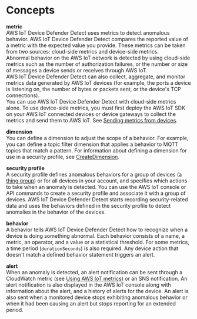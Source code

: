 # Concepts<a name="detect-concepts"></a>

**metric**  
AWS IoT Device Defender Detect uses metrics to detect anomalous behavior\. AWS IoT Device Defender Detect compares the reported value of a metric with the expected value you provide\. These metrics can be taken from two sources: cloud\-side metrics and device\-side metrics\.  
Abnormal behavior on the AWS IoT network is detected by using cloud\-side metrics such as the number of authorization failures, or the number or size of messages a device sends or receives through AWS IoT\.   
AWS IoT Device Defender Detect can also collect, aggregate, and monitor metrics data generated by AWS IoT devices \(for example, the ports a device is listening on, the number of bytes or packets sent, or the device's TCP connections\)\.  
You can use AWS IoT Device Defender Detect with cloud\-side metrics alone\. To use device\-side metrics, you must first deploy the AWS IoT SDK on your AWS IoT connected devices or device gateways to collect the metrics and send them to AWS IoT\. See [Sending metrics from devices](detect-device-side-metrics.md#DetectMetricsMessages)\. 

**dimension**  
You can define a dimension to adjust the scope of a behavior\. For example, you can define a topic filter dimension that applies a behavior to MQTT topics that match a pattern\. For information about defining a dimension for use in a security profile, see [CreateDimension](dd-api-iot-CreateDimension.md)\.

**security profile**  
A security profile defines anomalous behaviors for a group of devices \(a [thing group](thing-groups.md)\) or for all devices in your account, and specifies which actions to take when an anomaly is detected\. You can use the AWS IoT console or API commands to create a security profile and associate it with a group of devices\. AWS IoT Device Defender Detect starts recording security\-related data and uses the behaviors defined in the security profile to detect anomalies in the behavior of the devices\. 

**behavior**  
A behavior tells AWS IoT Device Defender Detect how to recognize when a device is doing something abnormal\. Each behavior consists of a name, a metric, an operator, and a value or a statistical threshold\. For some metrics, a time period \(`durationSeconds`\) is also required\. Any device action that doesn't match a defined behavior statement triggers an alert\. 

**alert**  
When an anomaly is detected, an alert notification can be sent through a CloudWatch metric \(see [Using AWS IoT metrics](monitoring-cloudwatch.md#how_to_use_metrics)\) or an SNS notification\. An alert notification is also displayed in the AWS IoT console along with information about the alert, and a history of alerts for the device\. An alert is also sent when a monitored device stops exhibiting anomalous behavior or when it had been causing an alert but stops reporting for an extended period\.